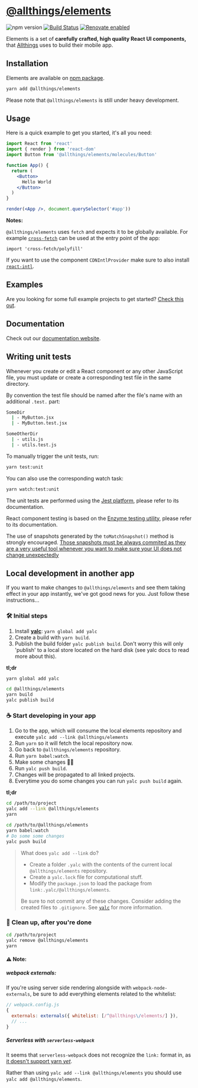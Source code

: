 # [@allthings/elements](https://github.com/allthings/elements)

<img alt="npm version" src="https://badge.fury.io/js/%40allthings%2Felements.svg"> [![Build Status](https://travis-ci.org/allthings/elements.svg?branch=master)](https://travis-ci.org/allthings/elements) [![Renovate enabled](https://img.shields.io/badge/renovate-enabled-brightgreen.svg)](https://renovateapp.com/)



 Elements is a set of **carefully crafted, high quality React UI components,** that [Allthings](https://www.allthings.me) uses to build their mobile app.

## Installation

Elements are available on [npm package](https://www.npmjs.com/package/@allthings/elements).

```sh
yarn add @allthings/elements
```

Please note that `@allthings/elements` is still under heavy development.

## Usage

Here is a quick example to get you started, it's all you need:

```jsx
import React from 'react'
import { render } from 'react-dom'
import Button from '@allthings/elements/molecules/Button'

function App() {
  return (
    <Button>
      Hello World
    </Button>
  )
}

render(<App />, document.querySelector('#app'))
```

**Notes:**

`@allthings/elements` uses `fetch` and expects it to be globally available. For example [`cross-fetch`](https://github.com/lquixada/cross-fetch) can be used at the entry point of the app:

```
import 'cross-fetch/polyfill'
```

If you want to use the component `CDNIntlProvider` make sure to also install [`react-intl`](https://github.com/yahoo/react-intl).

## Examples

Are you looking for some full example projects to get started?
[Check this out](https://github.com/allthings/elements-example).

## Documentation

Check out our [documentation website](https://developers.allthings.me/elements/index.html).

## Writing unit tests

Whenever you create or edit a React component or any other JavaScript file, you must update or create a corresponding test file in the same directory.

By convention the test file should be named after the file's name with an additional `.test.` part:

```sh
SomeDir
  | - MyButton.jsx
  | - MyButton.test.jsx
```

```sh
SomeOtherDir
  | - utils.js
  | - utils.test.js
```

To manually trigger the unit tests, run:

```sh
yarn test:unit
```

You can also use the corresponding watch task:

```sh
yarn watch:test:unit
```

The unit tests are performed using the [Jest platform](https://facebook.github.io/jest/), please refer to its documentation.

React component testing is based on the [Enzyme testing utility](http://airbnb.io/enzyme/docs/api/), please refer to its documentation.

The use of snapshots generated by the `toMatchSnapshot()` method is strongly encouraged. [Those snapshots must be always commited as they are a very useful tool whenever you want to make sure your UI does not change unexpectedly](https://facebook.github.io/jest/docs/en/snapshot-testing.html)

## Local development in another app

If you want to make changes to `@allthings/elements` and see them taking effect in your app instantly, we've got good news for you. Just follow these instructions…

### 🛠 Initial steps

1. Install [**yalc**](https://github.com/whitecolor/yalc): `yarn global add yalc`
1. Create a build with `yarn build`.
1. Publish the build folder `yalc publish build`. Don't worry this will only 'publish' to a local store located on the hard disk (see yalc docs to read more about this).

**tl;dr**

```sh
yarn global add yalc
```
```sh
cd @allthings/elements
yarn build
yalc publish build
```

### ☕️ Start developing in your app

1. Go to the app, which will consume the local elements repository and execute `yalc add --link @allthings/elements`
1. Run `yarn` so it will fetch the local repository now.
1. Go back to `@allthings/elements` repository.
1. Run `yarn babel:watch`.
1. Make some changes 🧚‍✨
1. Run `yalc push build`.
1. Changes will be propagated to all linked projects.
1. Everytime you do some changes you can run `yalc push build` again.

**tl;dr**

```sh
cd /path/to/project
yalc add --link @allthings/elements
yarn

cd /path/to/@allthings/elements
yarn babel:watch
# Do some some changes
yalc push build
```


> What does `yalc add --link` do?
>
>  * Create a folder `.yalc` with the contents of the current local `@allthings/elements` repository.
>  * Create a `yalc.lock` file for computational stuff.
>  * Modify the `package.json` to load the package from `link:.yalc/@allthings/elements`.
>
> Be sure to not commit any of these changes. Consider adding the created files to `.gitignore`.
> See [`yalc`](https://github.com/whitecolor/yalc#what) for more information.

### 🏁 Clean up, after you're done

```sh
cd /path/to/project
yalc remove @allthings/elements
yarn
```


#### ⚠️ Note:

##### webpack externals:
If you're using server side rendering alongside with `webpack-node-externals`, be sure to add everything elements related to the whitelist: 

```js
// webpack.config.js
{
  externals: externals({ whitelist: [/^@allthings\/elements/] }),
  // ...
}
```

##### Serverless with `serverless-webpack`
It seems that `serverless-webpack` does not recognize the `link:` format in, as [it doesn't support yarn *yet*](https://github.com/serverless-heaven/serverless-webpack/issues/286).

Rather than using `yalc add --link @allthings/elements` you should use `yalc add @allthings/elements`.

